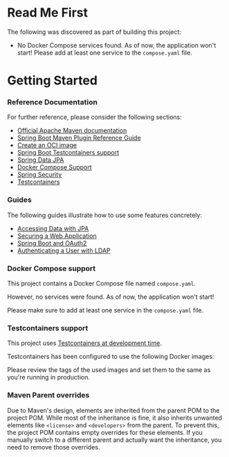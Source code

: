 # Read Me First

The following was discovered as part of building this project:

* No Docker Compose services found. As of now, the application won't start! Please add at least one service to the
  `compose.yaml` file.

# Getting Started

### Reference Documentation

For further reference, please consider the following sections:

* [Official Apache Maven documentation](https://maven.apache.org/guides/index.html)
* [Spring Boot Maven Plugin Reference Guide](https://docs.spring.io/spring-boot/3.4.3/maven-plugin)
* [Create an OCI image](https://docs.spring.io/spring-boot/3.4.3/maven-plugin/build-image.html)
* [Spring Boot Testcontainers support](https://docs.spring.io/spring-boot/3.4.3/reference/testing/testcontainers.html#testing.testcontainers)
* [Spring Data JPA](https://docs.spring.io/spring-boot/3.4.3/reference/data/sql.html#data.sql.jpa-and-spring-data)
* [Docker Compose Support](https://docs.spring.io/spring-boot/3.4.3/reference/features/dev-services.html#features.dev-services.docker-compose)
* [Spring Security](https://docs.spring.io/spring-boot/3.4.3/reference/web/spring-security.html)
* [Testcontainers](https://java.testcontainers.org/)

### Guides

The following guides illustrate how to use some features concretely:

* [Accessing Data with JPA](https://spring.io/guides/gs/accessing-data-jpa/)
* [Securing a Web Application](https://spring.io/guides/gs/securing-web/)
* [Spring Boot and OAuth2](https://spring.io/guides/tutorials/spring-boot-oauth2/)
* [Authenticating a User with LDAP](https://spring.io/guides/gs/authenticating-ldap/)

### Docker Compose support

This project contains a Docker Compose file named `compose.yaml`.

However, no services were found. As of now, the application won't start!

Please make sure to add at least one service in the `compose.yaml` file.

### Testcontainers support

This project
uses [Testcontainers at development time](https://docs.spring.io/spring-boot/3.4.3/reference/features/dev-services.html#features.dev-services.testcontainers).

Testcontainers has been configured to use the following Docker images:

Please review the tags of the used images and set them to the same as you're running in production.

### Maven Parent overrides

Due to Maven's design, elements are inherited from the parent POM to the project POM.
While most of the inheritance is fine, it also inherits unwanted elements like `<license>` and `<developers>` from the
parent.
To prevent this, the project POM contains empty overrides for these elements.
If you manually switch to a different parent and actually want the inheritance, you need to remove those overrides.

